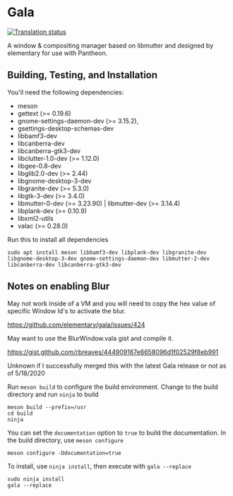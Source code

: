 # Gala
[![Translation status](https://l10n.elementary.io/widgets/desktop/-/gala/svg-badge.svg)](https://l10n.elementary.io/engage/desktop/?utm_source=widget)

A window & compositing manager based on libmutter and designed by elementary for use with Pantheon.

## Building, Testing, and Installation

You'll need the following dependencies:
* meson
* gettext (>= 0.19.6)
* gnome-settings-daemon-dev (>= 3.15.2),
* gsettings-desktop-schemas-dev
* libbamf3-dev
* libcanberra-dev
* libcanberra-gtk3-dev
* libclutter-1.0-dev (>= 1.12.0)
* libgee-0.8-dev
* libglib2.0-dev (>= 2.44)
* libgnome-desktop-3-dev
* libgranite-dev (>= 5.3.0)
* libgtk-3-dev (>= 3.4.0)
* libmutter-0-dev (>= 3.23.90) | libmutter-dev (>= 3.14.4)
* libplank-dev (>= 0.10.9)
* libxml2-utils
* valac (>= 0.28.0)

Run this to install all dependencies

```
sudo apt install meson libbamf3-dev libplank-dev libgranite-dev libgnome-desktop-3-dev gnome-settings-daemon-dev libmutter-2-dev libcanberra-dev libcanberra-gtk3-dev
```

## Notes on enabling Blur

May not work inside of a VM and you will need to copy the hex value of specific Window Id's to activate the blur.

https://github.com/elementary/gala/issues/424

May want to use the BlurWindow.vala gist and compile it.

https://gist.github.com/rbreaves/444909167e6658096d1f02529f8eb991

Unknown if I successfully merged this with the latest Gala release or not as of 5/18/2020


Run `meson build` to configure the build environment. Change to the build directory and run `ninja` to build

    meson build --prefix=/usr
    cd build
    ninja

You can set the `documentation` option to `true` to build the documentation. In the build directory, use `meson configure`

    meson configure -Ddocumentation=true

To install, use `ninja install`, then execute with `gala --replace`

    sudo ninja install
    gala --replace
